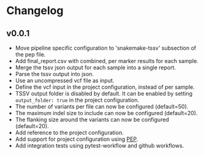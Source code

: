 Changelog
==========

<!--
Newest changes should be on top.

This document is user facing. Please word the changes in such a way
that users understand how the changes affect the new version.
-->

v0.0.1
---------------------------
+ Move pipeline specific configuration to 'snakemake-tssv' subsection of the
pep file.
+ Add final_report.csv with combined, per marker results for each sample.
+ Merge the tssv json output for each sample into a single report.
+ Parse the tssv output into json.
+ Use an uncompressed vcf file as input.
+ Define the vcf input in the project configuration, instead of per sample.
+ TSSV output folder is disabled by default. It can be enabled by setting
`output_folder: true` in the project configuration.
+ The number of variants per file can now be configured (default=50).
+ The maximum indel size to include can now be configured (default=20).
+ The flanking size around the variants can now be configured (default=20).
+ Add reference to the project configuration.
+ Add support for project configuration using
[PEP](http://pep.databio.org/en/latest/).
+ Add integration tests using pytest-workflow and github workflows.
